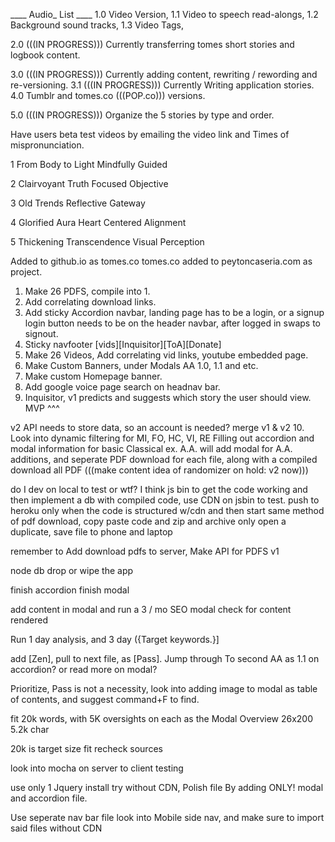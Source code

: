 ____ Audio_ List ____
1.0 Video Version,
1.1 Video to speech read-alongs,
1.2 Background sound tracks,
1.3 Video Tags,

2.0 (((IN PROGRESS))) Currently transferring tomes short stories and logbook content.

3.0 (((IN PROGRESS))) Currently adding content, rewriting / rewording and re-versioning.
3.1 (((IN PROGRESS))) Currently Writing application stories.
4.0 Tumblr and tomes.co (((POP.co))) versions.

5.0 (((IN PROGRESS)))  Organize the 5 stories by type and order.

Have users beta test videos by emailing the video link and Times of mispronunciation.



1 From Body to Light
Mindfully Guided

2 Clairvoyant Truth
Focused Objective

3 Old Trends
Reflective Gateway

4 Glorified Aura
Heart Centered Alignment

5 Thickening Transcendence
Visual Perception

Added to github.io as tomes.co
tomes.co added to peytoncaseria.com as project.

1. Make 26 PDFS, compile into 1.
2. Add correlating download links.
3. Add sticky Accordion navbar, landing page has to be a login, or a signup login button needs to be on the header navbar, after logged in swaps to signout.
4. Sticky navfooter [vids][Inquisitor][ToA][Donate]
5. Make 26 Videos, Add correlating vid links, youtube embedded page.
6. Make Custom Banners, under Modals AA 1.0, 1.1 and etc.
7. Make custom Homepage banner.
8. Add google voice page search on headnav bar.
9. Inquisitor, v1 predicts and suggests which story the user should view.
MVP ^^^

 v2 API needs to store data, so an account is needed? merge v1 & v2
10. Look into dynamic filtering for MI, FO, HC, VI, RE
Filling out accordion and modal information for basic Classical ex. A.A. will add modal for A.A. additions, and seperate PDF download for each file, along with a compiled download all PDF
(((make content idea of randomizer on hold: v2 now)))

do I dev on local to test or wtf? I think js bin to get the code working and then implement a db with compiled code, use CDN on jsbin to test. push to heroku only when the code is structured w/cdn and then start same method of pdf download, copy paste code and zip and archive only open a duplicate, save file to phone and laptop

remember to Add download pdfs to server, Make API for PDFS v1

node db drop or wipe the app

finish accordion finish modal

add content in modal and run a 3 / mo SEO modal check for content rendered

Run 1 day analysis, and 3 day ({Target keywords.}]

add [Zen], pull to next file, as [Pass]. Jump through To second AA as 1.1 on accordion? or read more on modal?

Prioritize, Pass is not a necessity, look into adding image to modal as table of contents, and suggest command+F to find.

fit 20k words, with 5K oversights on each as the Modal Overview 26x200 5.2k char

20k is target size fit recheck sources

look into mocha on server to client testing

use only 1 Jquery install try without CDN, Polish file By adding ONLY! modal and accordion file.

Use seperate nav bar file look into Mobile side nav, and make sure to import said files without CDN


